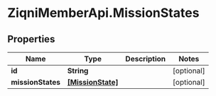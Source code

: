 # ZiqniMemberApi.MissionStates

## Properties

Name | Type | Description | Notes
------------ | ------------- | ------------- | -------------
**id** | **String** |  | [optional] 
**missionStates** | [**[MissionState]**](MissionState.md) |  | [optional] 


